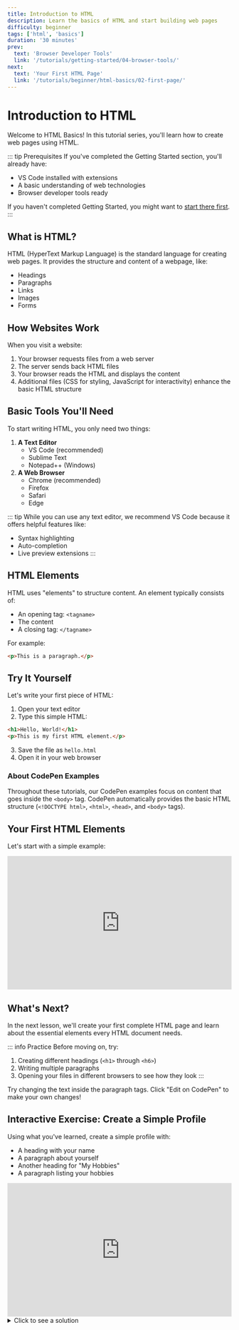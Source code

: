 ```yaml
---
title: Introduction to HTML
description: Learn the basics of HTML and start building web pages
difficulty: beginner
tags: ['html', 'basics']
duration: '30 minutes'
prev:
  text: 'Browser Developer Tools'
  link: '/tutorials/getting-started/04-browser-tools/'
next:
  text: 'Your First HTML Page'
  link: '/tutorials/beginner/html-basics/02-first-page/'
---
```


<div class="tutorial-container">

# Introduction to HTML

Welcome to HTML Basics! In this tutorial series, you'll learn how to create web pages using HTML.

::: tip Prerequisites
If you've completed the Getting Started section, you'll already have:

- VS Code installed with extensions
- A basic understanding of web technologies
- Browser developer tools ready

If you haven't completed Getting Started, you might want to [start there first](/tutorials/getting-started/).
:::

## What is HTML?

HTML (HyperText Markup Language) is the standard language for creating web pages. It provides the structure and content of a webpage, like:

- Headings
- Paragraphs
- Links
- Images
- Forms

## How Websites Work

When you visit a website:

1. Your browser requests files from a web server
2. The server sends back HTML files
3. Your browser reads the HTML and displays the content
4. Additional files (CSS for styling, JavaScript for interactivity) enhance the basic HTML structure

## Basic Tools You'll Need

To start writing HTML, you only need two things:

1. **A Text Editor**
   - VS Code (recommended)
   - Sublime Text
   - Notepad++ (Windows)
2. **A Web Browser**
   - Chrome (recommended)
   - Firefox
   - Safari
   - Edge

::: tip
While you can use any text editor, we recommend VS Code because it offers helpful features like:

- Syntax highlighting
- Auto-completion
- Live preview extensions
  :::

## HTML Elements

HTML uses "elements" to structure content. An element typically consists of:

- An opening tag: `<tagname>`
- The content
- A closing tag: `</tagname>`

For example:

```html
<p>This is a paragraph.</p>
```

## Try It Yourself

Let's write your first piece of HTML:

1. Open your text editor
2. Type this simple HTML:

```html
<h1>Hello, World!</h1>
<p>This is my first HTML element.</p>
```

3. Save the file as `hello.html`
4. Open it in your web browser

<div class="tip-box">
<h3>About CodePen Examples</h3>
<p>Throughout these tutorials, our CodePen examples focus on content that goes inside the <code>&lt;body&gt;</code> tag. CodePen automatically provides the basic HTML structure (<code>&lt;!DOCTYPE html&gt;</code>, <code>&lt;html&gt;</code>, <code>&lt;head&gt;</code>, and <code>&lt;body&gt;</code> tags).</p>
</div>

## Your First HTML Elements

Let's start with a simple example:

<div class="codepen-wrapper">
<iframe height="300" 
        style="width: 100%;" 
        scrolling="no" 
        title="HTML-Basics-01-first-elements" 
        src="https://codepen.io/hlnbee/embed/JoPoJBg?default-tab=html%2Cresult" 
        frameborder="no" 
        loading="lazy" 
        allowtransparency="true" 
        allowfullscreen="true">
  See the Pen <a href="https://codepen.io/hlnbee/pen/JoPoJBg">
  HTML-Basics-01-first-elements</a> by Helen Burgess (<a href="https://codepen.io/hlnbee">@hlnbee</a>)
  on <a href="https://codepen.io">CodePen</a>.
</iframe>
</div>

## What's Next?

In the next lesson, we'll create your first complete HTML page and learn about the essential elements every HTML document needs.

::: info Practice
Before moving on, try:

1. Creating different headings (`<h1>` through `<h6>`)
2. Writing multiple paragraphs
3. Opening your files in different browsers to see how they look
   :::

Try changing the text inside the paragraph tags. Click "Edit on CodePen" to make your own changes!

## Interactive Exercise: Create a Simple Profile

Using what you've learned, create a simple profile with:

- A heading with your name
- A paragraph about yourself
- Another heading for "My Hobbies"
- A paragraph listing your hobbies

<div class="codepen-wrapper">
<iframe height="300" 
        style="width: 100%;" 
        scrolling="no" 
        title="HTML-Basics-01-first-elements" 
        src="https://codepen.io/hlnbee/embed/PwYwjym?default-tab=html%2Cresult" 
        frameborder="no" 
        loading="lazy" 
        allowtransparency="true" 
        allowfullscreen="true">
  See the Pen <a href="https://codepen.io/hlnbee/pen/PwYwjym">
  HTML-Basics-01-first-elements</a> by Helen Burgess (<a href="https://codepen.io/hlnbee">@hlnbee</a>)
  on <a href="https://codepen.io">CodePen</a>.
</iframe>
</div>

<details>
<summary>Click to see a solution</summary>

```html
<h1>John Smith</h1>
<p>Hi! I'm John, a web development student.</p>

<h2>My Hobbies</h2>
<p>I enjoy reading, hiking, and learning to code!</p>
```

</details>

</div>
